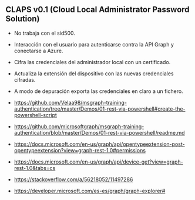## CLAPS v0.1 (Cloud Local Administrator Password Solution)

- No trabaja con el sid500.
- Interacción con el usuario para autenticarse contra la API Graph y conectarse a Azure.
- Cifra las credenciales del administrador local con un certificado.
- Actualiza la extensión del dispositivo con las nuevas credenciales cifradas.
- A modo de depuración exporta las credenciales en claro a un fichero.


- https://github.com/Velaa98/msgraph-training-authentication/tree/master/Demos/01-rest-via-powershell#create-the-powershell-script
- https://github.com/microsoftgraph/msgraph-training-authentication/blob/master/Demos/01-rest-via-powershell/readme.md
- https://docs.microsoft.com/en-us/graph/api/opentypeextension-post-opentypeextension?view=graph-rest-1.0#permissions
- https://docs.microsoft.com/en-us/graph/api/device-get?view=graph-rest-1.0&tabs=cs
- https://stackoverflow.com/a/56218052/11497286
- https://developer.microsoft.com/es-es/graph/graph-explorer#

